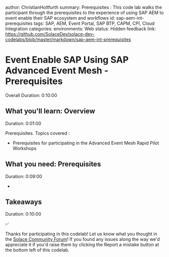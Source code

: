 author: ChristianHoltfurth
summary: Prerequisites : This code lab walks the participant through the prerequisites to the experience of using SAP AEM to event enable their SAP ecosystem and workflows
id: sap-aem-int-prerequisites
tags: SAP, AEM, Event Portal, SAP BTP, CAPM, CPI, Cloud Integration
categories:
environments: Web
status: Hidden
feedback link: https://github.com/SolaceDev/solace-dev-codelabs/blob/master/markdown/sap-aem-int-prerequisites

# Event Enable SAP Using SAP Advanced Event Mesh - Prerequisites

Overall Duration: 0:10:00

## What you'll learn: Overview

Duration: 0:01:00

Prerequisites.
Topics covered :
- Prerequisites for participating in the Advanced Event Mesh Rapid Pilot Workshops

## What you need: Prerequisites

Duration: 0:09:00

-

## Takeaways

Duration: 0:10:00

✅

Thanks for participating in this codelab! Let us know what you thought in the [Solace Community Forum](https://solace.community/)! If you found any issues along the way we'd appreciate it if you'd raise them by clicking the Report a mistake button at the bottom left of this codelab.
